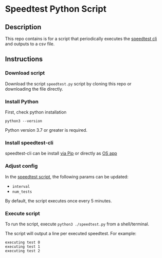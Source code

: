 # Speedtest Python Script

## Description

This repo contains is for a script that periodically executes the [speedtest cli](https://www.speedtest.net/apps/cli) and outputs to a csv file.

## Instructions

### Download script

Download the script `speedtest.py` script by cloning this repo or downloading the file directly.

### Install Python

First, check python installation
```
python3 --version
```

Python version 3.7 or greater is required.

### Install speedtest-cli

speedtest-cli can be install [via Pip](https://pypi.org/project/speedtest-cli/) or directly as [OS app](https://www.speedtest.net/apps/cli) 

### Adjust config

In the [speedtest script](./speedtest.py), the following params can be updated:
- `interval`
- `num_tests`

By default, the script executes once every 5 minutes.

### Execute script

To run the script, execute `python3 ./speedtest.py` from a shell/terminal.

The script will output a line per executed speedtest.
For example:
```
executing test 0
executing test 1
executing test 2
```
